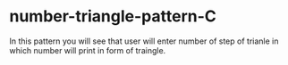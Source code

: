 # number-triangle-pattern-C
In this pattern you will see that user will enter number of step of trianle in which number will print in  form of traingle.
